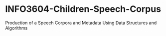 # INFO3604-Children-Speech-Corpus
Production of  a Speech Corpora and Metadata Using Data Structures and Algorithms
